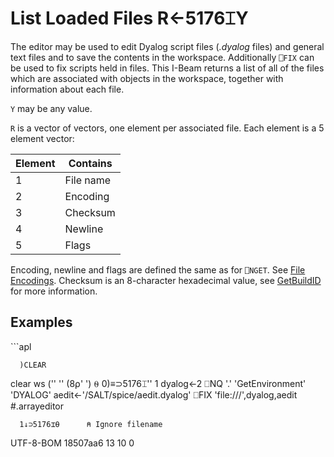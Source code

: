
<!-- Hidden search keywords -->
<div style="display: none;">
  5176⌶
</div>






<h1 class="heading"><span class="name">List Loaded Files</span> <span class="command">R←5176⌶Y</span></h1>



The editor may be used to edit Dyalog script files (*.dyalog* files) and general text files and to save the contents in the workspace. Additionally `⎕FIX` can be used to fix scripts held in files. This I-Beam returns a list of all of the files which are associated with objects in the workspace, together with information about each file.


`Y` may be any value.


`R` is a vector of vectors, one element per associated file. Each element is a 5 element vector:


|Element|Contains |
|-------|---------|
|1      |File name|
|2      |Encoding |
|3      |Checksum |
|4      |Newline  |
|5      |Flags    |


Encoding, newline and flags are defined the same as for `⎕NGET`. See [File Encodings](../system-functions/nget.md). Checksum is an 8-character hexadecimal value, see [GetBuildID](../../../object-reference/methodorevents/getbuildid)  for more information.


<h2 class="example">Examples</h2>
```apl

      )CLEAR
clear ws
      ('' '' (8⍴' ') ⍬ 0)≡⊃5176⌶''
1
      dyalog←2 ⎕NQ '.' 'GetEnvironment' 'DYALOG' 
      aedit←'/SALT/spice/aedit.dyalog'
      ⎕FIX 'file:///',dyalog,aedit
#.arrayeditor

      1↓⊃5176⌶⍬      ⍝ Ignore filename
 UTF-8-BOM  18507aa6  13 10  0

			
```


